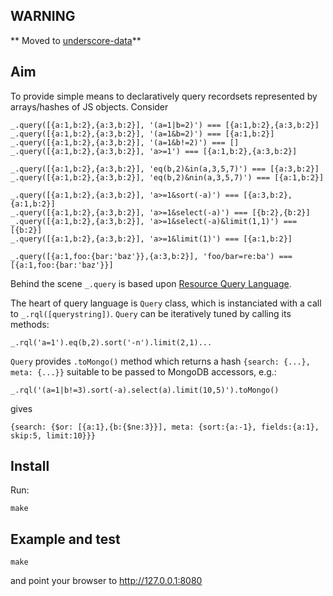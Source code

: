 
## WARNING

** Moved to [underscore-data](https://github.com/dvv/underscore-data)**

## Aim

To provide simple means to declaratively query recordsets represented by arrays/hashes of JS objects. Consider

    _.query([{a:1,b:2},{a:3,b:2}], '(a=1|b=2)') === [{a:1,b:2},{a:3,b:2}]
    _.query([{a:1,b:2},{a:3,b:2}], '(a=1&b=2)') === [{a:1,b:2}]
    _.query([{a:1,b:2},{a:3,b:2}], '(a=1&b!=2)') === []
    _.query([{a:1,b:2},{a:3,b:2}], 'a>=1') === [{a:1,b:2},{a:3,b:2}]

    _.query([{a:1,b:2},{a:3,b:2}], 'eq(b,2)&in(a,3,5,7)') === [{a:3,b:2}]
    _.query([{a:1,b:2},{a:3,b:2}], 'eq(b,2)&nin(a,3,5,7)') === [{a:1,b:2}]

    _.query([{a:1,b:2},{a:3,b:2}], 'a>=1&sort(-a)') === [{a:3,b:2},{a:1,b:2}]
    _.query([{a:1,b:2},{a:3,b:2}], 'a>=1&select(-a)') === [{b:2},{b:2}]
    _.query([{a:1,b:2},{a:3,b:2}], 'a>=1&select(-a)&limit(1,1)') === [{b:2}]
    _.query([{a:1,b:2},{a:3,b:2}], 'a>=1&limit(1)') === [{a:1,b:2}]

    _.query([{a:1,foo:{bar:'baz'}},{a:3,b:2}], 'foo/bar=re:ba') === [{a:1,foo:{bar:'baz'}}]

Behind the scene `_.query` is based upon [Resource Query Language](https://github.com/kriszyp/rql).

The heart of query language is `Query` class, which is instanciated with a call to `_.rql([querystring])`. `Query` can be iteratively tuned by calling its methods:

    _.rql('a=1').eq(b,2).sort('-n').limit(2,1)...

`Query` provides `.toMongo()` method which returns a hash `{search: {...}, meta: {...}}` suitable to be passed to MongoDB accessors, e.g.:

    _.rql('(a=1|b!=3).sort(-a).select(a).limit(10,5)').toMongo()

gives

    {search: {$or: [{a:1},{b:{$ne:3}}], meta: {sort:{a:-1}, fields:{a:1}, skip:5, limit:10}}}

## Install

Run:

    make

## Example and test

    make

and point your browser to http://127.0.0.1:8080
